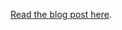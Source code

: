 [Read the blog post here](https://kirschbaumdevelopment.com/insights/how-to-build-a-csv-export-system-with-laravel).
